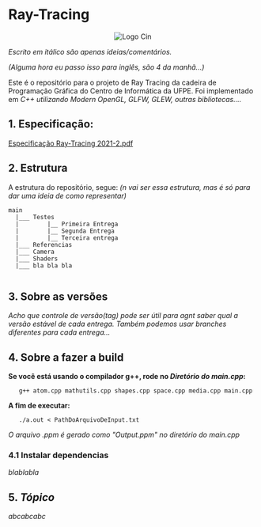 # Ray-Tracing

<div style="text-align:center">
    <image src =https://user-images.githubusercontent.com/61971951/158565382-e7eb1348-0f76-4bc3-a0c5-2f0f4d10394d.png alt="Logo Cin">
</div>


_Escrito em itálico são apenas ideias/comentários._
 
_(Alguma hora eu passo isso para inglês, são 4 da manhã...)_

Este é o repositório para o projeto de Ray Tracing da cadeira de Programação Gráfica do Centro de Informática da UFPE. 
Foi implementado em _C++ utilizando Modern OpenGL, GLFW, GLEW, outras bibliotecas...._

    

 ## 1. Especificação:
   [Especificação Ray-Tracing 2021-2.pdf](https://github.com/addaesg/Ray-Tracing/files/8260225/Especificacao.Ray-Tracing.2021-2.pdf)
   

    
## 2. Estrutura
A estrutura do repositório, segue: _(n vai ser essa estrutura, mas é só para dar uma ideia de como representar)_
```
main
  |___ Testes
  |        |__ Primeira Entrega
  |        |__ Segunda Entrega
  |        |__ Terceira entrega
  |___ Referencias
  |___ Camera
  |___ Shaders
  |___ bla bla bla
  
```

## 3. Sobre as versões
_Acho que controle de versão(tag) pode ser útil para agnt saber qual a versão estável de cada entrega.
Também podemos usar branches diferentes para cada entrega..._

    
## 4. Sobre a fazer a build
**Se você está usando o compilador g++, rode no _Diretório do main.cpp_:**
```
   g++ atom.cpp mathutils.cpp shapes.cpp space.cpp media.cpp main.cpp
```
**A fim de executar:**
```
   ./a.out < PathDoArquivoDeInput.txt
```
_O arquivo .ppm é gerado como "Output.ppm" no diretório do main.cpp_
     
### 4.1 Instalar dependencias
_blablabla_

    
## 5. _Tópico_
_abcabcabc_
